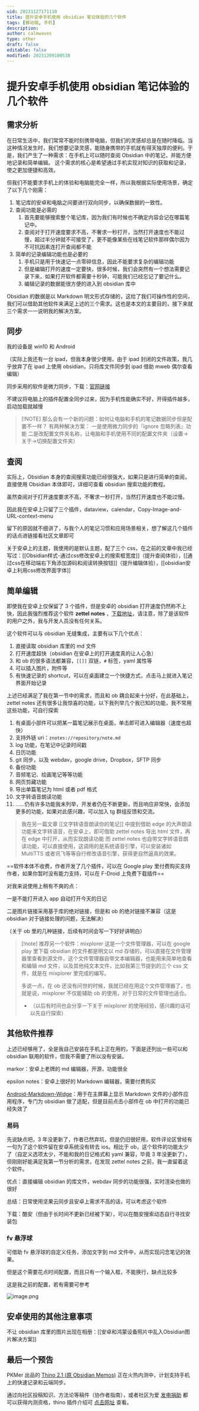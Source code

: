 ```yaml
---
uid: 20231127171110
title: 提升安卓手机使用 obsidian 笔记体验的几个软件
tags: [移动端, 手机]
description: 
author: calmwaves
type: other
draft: false
editable: false
modified: 20231209100538
---
```


# 提升安卓手机使用 obsidian 笔记体验的几个软件

## 需求分析

在日常生活中，我们常常不能时刻携带电脑，但我们的灵感却总是在随时降临。当这种情况发生时，我们想要记录灵感，能随身携带的手机就有得天独厚的便利。于是，我们产生了一种需求：在手机上可以随时查阅 Obsidian 中的笔记，并能方便地记录和简单编辑。 这个需求的核心是希望通过手机实现对知识的获取和记录，使之更加便捷和高效。

但我们不能要求手机上的体验和电脑能完全一样，所以我根据实际使用场景，确定了以下几个刚需：

1. 笔记库的安卓和电脑之间要进行双向同步，以确保数据的一致性。
2. 查阅功能是必需的
	1. 首先要能够搜索整个笔记库，因为我们有时候也不确定内容会记在哪篇笔记中。
	2. 查阅对于打开速度要求不高，不奢求一秒打开，当然打开速度也不能过慢，超过半分钟就不可接受了，更不能像某些在线笔记软件那样偶尔因为不可抗因素连打开查阅都不能
3. 简单的记录编辑功能也是必要的
	1. 手机只是用于快速记一点零碎信息，因此不能要求复杂的编辑功能
	2. 但是编辑打开的速度一定要快，很多时候，我们会突然有一个想法需要记录下来，如果打开软件都需要十秒钟，可能我们已经忘记了要记什么。
	3. 编辑记录的数据能很方便的进入到 obsidian 库中

Obsidian 的数据是以 Markdown 明文形式存储的，这给了我们可操作性的空间，我们可以借助其他软件来满足上述的三个需求。这也是本文的主要目的，接下来就三个需求一一说明我的解决方案。

## 同步

我的设备是 win10 和 Android

（实际上我还有一台 ipad，但我本身很少使用，由于 ipad 封闭的文件政策，我几乎放弃了在 ipad 上使用 obsidian，只将库文件同步到 ipad 借助 mweb 偶尔查看编辑）

同步采用的软件是微力同步，下载：[官网链接](http://www.verysync.com/download.html)

不建议将电脑上的插件配置全同步过来，因为手机性能确实不好，开得插件越多，启动加载就越慢

> [!NOTE] 那么会有一个新的问题：如何让电脑和手机的笔记数据同步但是配置不一样？
> 有两种解决方案：
> 一是使用微力同步的『ignore 忽略列表』功能
> 二是改配置文件夹名称，让电脑和手机使用不同的配置文件夹（设置→关于→切换配置文件夹）

## 查阅

实际上，Obsidian 本身的查阅搜索功能已经很强大，如果只是进行简单的查阅，直接使用 Obsidian 本体即可，详细可查看 obsidian 搜索功能的教程。

虽然查阅对于打开速度要求不高，不奢求一秒打开，当然打开速度也不能过慢。

因此我在安卓上只留了三个插件，dataview，calendar，Copy-Image-and-URL-context-menu

留下的原因就不细讲了，与我个人的笔记习惯和应用场景相关，想了解这几个插件的话点进链接看社区文章即可

关于安卓上的主题，我使用的是默认主题，配了三个 css，在之前的文章中我已经写过：[[Obsidian样式-通过css修改安卓上的搜索框宽度]]（提升查阅体验），[[通过css在移动端右下角添加源码和阅读转换按钮]]（提升编辑体验），[[obsidian安卓上利用css修改界面字体]]

## 简单编辑

即使我在安卓上仅保留了 3 个插件，但是安卓的 obsidian 打开速度仍然称不上快，因此我强烈推荐这个软件 **zettel notes** ，[下载地址](https://znotes.thedoc.eu.org/download/)，请注意，除了是该软件的用户之外，我与开发人员没有任何关系。

这个软件可以与 obsidian 无缝集成，主要有以下几个优点：

1. 直接读取 obsidian 库里的 md 文件
2. 打开速度超快（obsidian 在安卓上的打开速度真的让人心急）
3. 和 ob 的很多语法都兼容，`[[]]` 双链，`#` 标签，yaml 属性等
4. 可以插入图片，附件等
5. 有快速记录的 shortcut，可以在桌面建立一个快捷方式，点击马上就进入笔记界面开始记录

上述已经满足了我在第一节中的需求，而且和 ob 耦合起来十分好，在此基础上，zettel notes 还有很多让我惊喜的功能，以下我列举几个我已知的功能，我不常用这些功能，可自行探索

1. 有桌面小部件可以把某一篇笔记展示在桌面，单击即可进入编辑器（速度也超快）
2. 支持外链 uri：`znotes://repository/note.md`
3. log 功能，在笔记中记录时间戳
4. 日历功能
5. git 同步，以及 webdav，google drive，Dropbox，SFTP 同步
6. 备份功能
7. 音频笔记、绘画笔记等等功能
8. 网页剪藏功能
9. 导出单篇笔记为 html 或者 pdf 格式
10. 文字转语音朗读功能
11. ……仍有许多功能我未列举，开发者仍在不断更新，而且响应非常快，会添加更多的功能，如果对此感兴趣，可以加入 tg 群组反馈和交流。

> 我在另一篇文章 [[文字转语音朗读你的笔记]] 中提到借助 edge 的大声朗读功能来文字转语音，在安卓上，即可借助 zettel notes 导出 html 文件，再在 edge 中打开，从而实现朗读功能
> 而 zettel notes 也自带文字转语音朗读功能，可以直接使用，这调用的是系统语音引擎，可以安装诸如 MultiTTS 或者讯飞等等自行修改语音引擎，获得更自然逼真的效果。

==软件本体不收费，作者开发了几个插件，可以在 Google play 里付费购买支持作者，如果你暂时没有能力支持，可以在 F-Droid 上免费下载插件==

对我来说使用上稍有不爽的点：

一是不能打开进入 app 自动打开今天的日记

二是图片链接采用基于库的绝对链接，但是和 ob 的绝对链接不兼容（这是 obsidian 对于链接处理的问题，无法解决）

（关于 ob 里的几种链接，后续有时间会写一下好好讲明白）

> [!note] 推荐另一个软件：mixplorer
> 这是一个文件管理器，可以在 google play 里下载
> obsidian 的文件都是明文以 md 存储的，可以直接在文件管理器里查看到源文件，这个文件管理器自带文本编辑器，也能用来简单地查看和编辑 md 文件，以及其他纯文本文件，比如我第三节提到的三个 css 文件，就是在 mixplorer 里完成的编写。
>
> 多说一点，在 ob 还没有问世的时候，我就已经在用这个文件管理器了，也就是说，mixplorer 不仅能辅助 ob 的使用，对于日常的文件管理也适合。
> - （以后有时间也会分享一下关于 mixplorer 的使用经验，感兴趣的话可以先自行探索）

## 其他软件推荐

上述已经够用了，全是我自己安装在手机上正在用的，下面是还列出一些可以和 obsidian 联用的软件，但我不需要了所以没有安装。

markor：安卓上老牌的 md 编辑器，开源，功能很全

epsilon notes：安卓上很好的 Markdown 编辑器，需要付费购买

[Android-Markdown-Widge](https://github.com/Tiim/Android-Markdown-Widget)：用于在主屏幕上显示 Markdown 文件的小部件应用程序，专门为 obsidian 做了适配，但是目前点击小部件在 ob 中打开的功能已经失效了

### 易码

先说缺点吧，3 年没更新了，作者已然弃坑，但是仍旧很好用，软件评论区曾经有一句为了这个软件留在安卓系统没有转去 ios。相比于 ob，这个软件的功能太少了（自定义选项太少，不能和我的日记格式和 yaml 兼容，毕竟 3 年没更新了），但刚刚好能满足我第一节分析的需求，在发现 zettel notes 之前，我一直留着这个软件。

优点：直接编辑 obsidian 的库文件，webdav 同步的功能很强，实时渲染也做的很好

总结：日常使用坚果云同步且安卓上需求不高的话，可以考虑这个软件

下载：酷安（但由于长时间不更新已经被下架），可以在酷安搜索动态自行寻找安装包

### fv 悬浮球

可借助 fv 悬浮球的自定义任务，添加文字到 md 文件中，从而实现闪念笔记的效果。

但是这个需要花点时间配置，而且只有一个输入框，不能换行，缺点比较多

这是我之前的配置，若有需要可参考

![image.png](https://cdn.pkmer.cn/images/20231127171526.png!pkmer)

## 安卓使用的其他注意事项

不让 obsidian 库里的图片出现在相册：[[安卓和鸿蒙设备照片中乱入Obsidian图片解决方案]]

## 最后一个预告

PKMer 出品的 [Thino 2.1 (原 Obsidian Memos)](https://pkmer.cn/products/productDetails/) 正在火热内测中，计划支持手机上的快速记录和云端同步。

通过向社区投稿知识、方法论等稿件（协作者指南），或者社区为爱 [发电捐助](https://pkmer.cn/products/price/) 都可以获得内测资格，thino 插件介绍可 [点击网址]( https://pkmer.cn/show/20231109234455 ) 查看。
